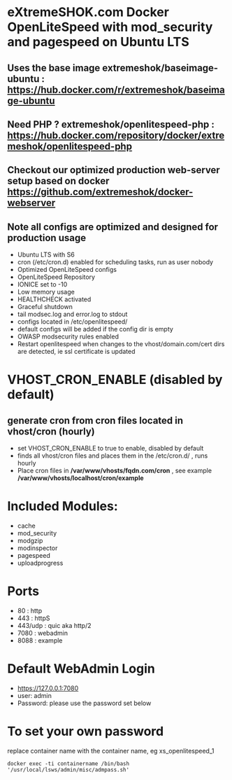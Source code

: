 # eXtremeSHOK.com Docker OpenLiteSpeed with mod_security and pagespeed on Ubuntu LTS

## Uses the base image extremeshok/baseimage-ubuntu : https://hub.docker.com/r/extremeshok/baseimage-ubuntu

## Need PHP ? extremeshok/openlitespeed-php : https://hub.docker.com/repository/docker/extremeshok/openlitespeed-php

## Checkout our optimized production web-server setup based on docker https://github.com/extremeshok/docker-webserver

## Note all configs are optimized and designed for production usage

* Ubuntu LTS with S6
* cron (/etc/cron.d) enabled for scheduling tasks, run as user nobody
* Optimized OpenLiteSpeed configs
* OpenLiteSpeed Repository
* IONICE set to -10
* Low memory usage
* HEALTHCHECK activated
* Graceful shutdown
* tail modsec.log and error.log to stdout
* configs located in /etc/openlitespeed/
* default configs will be added if the config dir is empty
* OWASP modsecurity rules enabled
* Restart openlitespeed when changes to the vhost/domain.com/cert dirs are detected, ie ssl certificate is updated

# VHOST_CRON_ENABLE (disabled by default)
## generate cron from cron files located in vhost/cron (hourly)
* set VHOST_CRON_ENABLE to true to enable, disabled by default
* finds all vhost/cron files and places them in the /etc/cron.d/ , runs hourly
* Place cron files in **/var/www/vhosts/fqdn.com/cron** , see example **/var/www/vhosts/localhost/cron/example**

# Included Modules:
* cache
* mod_security
* modgzip
* modinspector
* pagespeed
* uploadprogress

# Ports
* 80 : http
* 443 : httpS
* 443/udp : quic aka http/2
* 7080 : webadmin
* 8088 : example

# Default WebAdmin Login
* https://127.0.0.1:7080
* user: admin
* Password: please use the password set below

# To set your own password
replace container name with the container name, eg xs_openlitespeed_1
```
docker exec -ti containername /bin/bash '/usr/local/lsws/admin/misc/admpass.sh'
```

